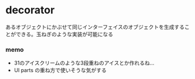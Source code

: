 # decorator

あるオブジェクトにかぶせて同じインターフェイスのオブジェクトを生成することができる。玉ねぎのような実装が可能になる

### memo
- 31のアイスクリームのような3段重ねのアイスとか作れるね…
- UI parts の重ね方で使いそうな気がする
